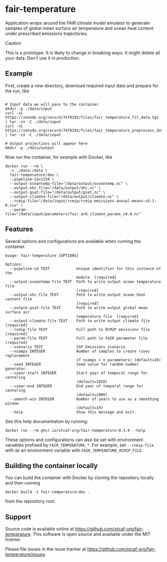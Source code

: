 # fair-temperature

Application wraps around the FAIR climate model emulator to generate samples of global mean surface air temperature and ocean heat content under prescribed emissions trajectories.

> [!CAUTION]
> This is a prototype. It is likely to change in breaking ways. It might delete all your data. Don't use it in production.

## Example

First, create a new directory, download required input data and prepare for the run, like

```shell

# Input data we will pass to the container
mkdir -p ./data/input
curl -sL https://zenodo.org/record/7478192/files/fair_temperature_fit_data.tgz | tar -zx -C ./data/input
curl -sL https://zenodo.org/record/7478192/files/fair_temperature_preprocess_data.tgz | tar -zx -C ./data/input

# Output projections will appear here
mkdir -p ./data/output
```
Now run the container, for example with Docker, like

```shell
docker run --rm \
  -v ./data:/data \
  fair-temperature:dev \
  --pipeline-id=1234 \
  --output-oceantemp-file="/data/output/oceantemp.nc" \
  --output-ohc-file="/data/output/ohc.nc" \
  --output-gsat-file="/data/output/gsat.nc" \
  --output-climate-file="/data/output/climate.nc" \
  --rcmip-file="/data/input/rcmip/rcmip-emissions-annual-means-v5-1-0.csv" \
  --param-file="/data/input/parameters/fair_ar6_climate_params_v4.0.nc"
```

## Features

Several options and configurations are available when running the container.

```
Usage: fair-temperature [OPTIONS]

Options:
  --pipeline-id TEXT            Unique identifier for this instance of the
                                module  [required]
  --output-oceantemp-file TEXT  Path to write output ocean temperature file
                                [required]
  --output-ohc-file TEXT        Path to write output ocean heat content file
                                [required]
  --output-gsat-file TEXT       Path to write output global mean surface air
                                temperature file  [required]
  --output-climate-file TEXT    Path to write output climate file  [required]
  --rcmip-file TEXT             Full path to RCMIP emissions file  [required]
  --param-file TEXT             Full path to FAIR parameter file  [required]
  --scenario TEXT               SSP Emissions scenario
  --nsamps INTEGER              Number of samples to create (uses replacement
                                if nsamps > n parameters) (default=10)
  --seed INTEGER                Seed value for random number generator.
  --cyear-start INTEGER         Start year of temporal range for centering
                                (default=1850)
  --cyear-end INTEGER           End year of temporal range for centering
                                (default=1900)
  --smooth-win INTEGER          Number of years to use as a smoothing window
                                (default=19)
  --help                        Show this message and exit.
```

See this help documentation by running:

```shell
docker run --rm ghcr.io/stcaf-org/fair-temperature:0.1.0 --help
```

These options and configurations can also be set with environment variables prefixed by `FAIR_TEMPERATURE_*`. For example, set `--rcmip-file` with as an environment variable with `FAIR_TEMPERATURE_RCMIP_FILE`.

## Building the container locally

You can build the container with Docker by cloning the repository locally and then running

```shell
docker build -t fair-temperature:dev .
```
from the repository root.

## Support

Source code is available online at https://github.com/stcaf-org/fair-temperature. This software is open source and available under the MIT license.

Please file issues in the issue tracker at https://github.com/stcaf-org/fair-temperature/issues.